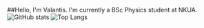 ##Hello, I'm Valantis.
I'm currently a BSc Physics student at NKUA.
![GitHub stats](https://github-readme-stats.vercel.app/api?username=KValantis&show_icons=true&theme=great-gatsby)
![Top Langs](https://github-readme-stats.vercel.app/api/top-langs/?username=KValantis&theme=great=gatsby)
